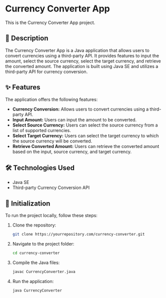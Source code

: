 # Currency Converter App

This is the Currency Converter App project.

## 📖 Description

The Currency Converter App is a Java application that allows users to convert currencies using a third-party API. It provides features to input the amount, select the source currency, select the target currency, and retrieve the converted amount. The application is built using Java SE and utilizes a third-party API for currency conversion.

## ✨ Features

The application offers the following features:

- **Currency Conversion:** Allows users to convert currencies using a third-party API.
- **Input Amount:** Users can input the amount to be converted.
- **Select Source Currency:** Users can select the source currency from a list of supported currencies.
- **Select Target Currency:** Users can select the target currency to which the source currency will be converted.
- **Retrieve Converted Amount:** Users can retrieve the converted amount based on the input, source currency, and target currency.

## 🛠️ Technologies Used

- Java SE
- Third-party Currency Conversion API

## 🚀 Initialization

To run the project locally, follow these steps:

1. Clone the repository:

   ```bash
   git clone https://yourrepository.com/currency-converter.git

2. Navigate to the project folder:

   ```bash
   cd currency-converter

3. Compile the Java files:

   ```bash
   javac CurrencyConverter.java

4. Run the application:

   ```bash
   java CurrencyConverter
